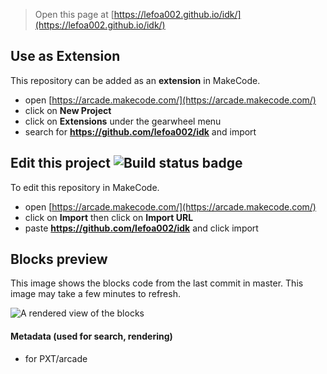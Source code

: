  


> Open this page at [https://lefoa002.github.io/idk/](https://lefoa002.github.io/idk/)

## Use as Extension

This repository can be added as an **extension** in MakeCode.

* open [https://arcade.makecode.com/](https://arcade.makecode.com/)
* click on **New Project**
* click on **Extensions** under the gearwheel menu
* search for **https://github.com/lefoa002/idk** and import

## Edit this project ![Build status badge](https://github.com/lefoa002/idk/workflows/MakeCode/badge.svg)

To edit this repository in MakeCode.

* open [https://arcade.makecode.com/](https://arcade.makecode.com/)
* click on **Import** then click on **Import URL**
* paste **https://github.com/lefoa002/idk** and click import

## Blocks preview

This image shows the blocks code from the last commit in master.
This image may take a few minutes to refresh.

![A rendered view of the blocks](https://github.com/lefoa002/idk/raw/master/.github/makecode/blocks.png)

#### Metadata (used for search, rendering)

* for PXT/arcade
<script src="https://makecode.com/gh-pages-embed.js"></script><script>makeCodeRender("{{ site.makecode.home_url }}", "{{ site.github.owner_name }}/{{ site.github.repository_name }}");</script>
